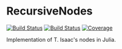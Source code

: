 # RecursiveNodes

[![Build Status](https://travis-ci.com/jlchan/RecursiveNodes.jl.svg?branch=master)](https://travis-ci.com/jlchan/RecursiveNodes.jl)
[![Build Status](https://ci.appveyor.com/api/projects/status/github/jlchan/RecursiveNodes.jl?svg=true)](https://ci.appveyor.com/project/jlchan/RecursiveNodes-jl)
[![Coverage](https://codecov.io/gh/jlchan/RecursiveNodes.jl/branch/master/graph/badge.svg)](https://codecov.io/gh/jlchan/RecursiveNodes.jl)

Implementation of T. Isaac's nodes in Julia.